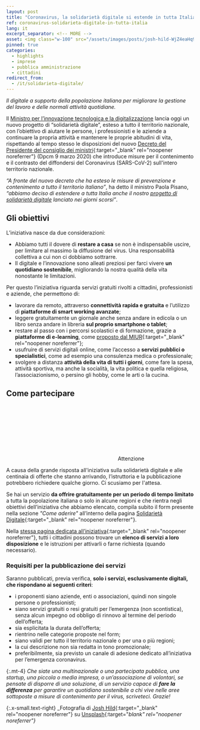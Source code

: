 ```yaml
---
layout: post
title: "Coronavirus, la solidarietà digitale si estende in tutta Italia" 
ref: coronavirus-solidarieta-digitale-in-tutta-italia
lang: it
excerpt_separator: <!-- MORE -->
asset: <img class="w-100" src="/assets/images/posts/josh-hild-WjZ4eaHq9G4-unsplash.jpg" alt="La solidarietà digitale si estende in tutta Italia"/>
pinned: true
categories:
  - highlights
  - imprese
  - pubblica amministrazione
  - cittadini
redirect_from:
  - /it/solidarieta-digitale/
---
```


_Il digitale a supporto della popolazione italiana per migliorare la gestione del lavoro e delle normali attività quotidiane._

<!-- MORE -->

Il [Ministro per l’innovazione tecnologica e la digitalizzazione](https://innovazione.gov.it/) lancia oggi un nuovo progetto di “solidarietà digitale”, esteso a tutto il territorio nazionale, con l’obiettivo di aiutare le persone, i professionisti e le aziende a continuare la propria attività e mantenere le proprie abitudini di vita, rispettando al tempo stesso le disposizioni del nuovo [Decreto del Presidente del consiglio dei ministri](http://www.governo.it/it/articolo/firmato-il-dpcm-9-marzo-2020/14276){:target="_blank" rel="noopener noreferrer"} (Dpcm 9 marzo 2020) che introduce misure per il contenimento e il contrasto del diffondersi del Coronavirus (SARS-CoV-2) sull'intero territorio nazionale.

_“A fronte del nuovo decreto che ha esteso le misure di prevenzione e contenimento a tutto il territorio italiano”_, ha detto il ministro Paola Pisano, _“abbiamo deciso di estendere a tutta Italia anche il nostro [progetto di solidarietà digitale](https://innovazione.gov.it/coronavirus-la-digitalizzazione-a-supporto-delle-zone-rosse/) lanciato nei giorni scorsi”_. 

## Gli obiettivi

L’iniziativa nasce da due considerazioni:

- Abbiamo tutti il dovere di **restare a casa** se non è indispensabile uscire, per limitare al massimo la diffusione del virus. Una responsabilità collettiva a cui non ci dobbiamo sottrarre.
- Il digitale e l’innovazione sono alleati preziosi per farci vivere **un quotidiano sostenibile**, migliorando la  nostra qualità della vita nonostante le limitazioni. 

Per questo l’iniziativa riguarda servizi gratuiti rivolti a cittadini, professionisti e aziende, che permettono di:

- lavorare da remoto, attraverso **connettività rapida e gratuita** e l’utilizzo di **piattaforme di smart working avanzate**;
- leggere gratuitamente un giornale anche senza andare in edicola o un libro senza andare in libreria **sul proprio smartphone o tablet**;
- restare al passo con i percorsi scolastici e di formazione, grazie a **piattaforme di e-learning**, come [proposto dal MIUR](https://www.miur.gov.it/web/guest/-/coronavirus-pubblicate-due-call-per-sostenere-la-didattica-a-distanza){:target="_blank" rel="noopener noreferrer"};
- usufruire di servizi digitali online, come l’accesso a **servizi pubblici o specialistici**, come ad esempio una consulenza medica o professionale; 
- svolgere a distanza **attività della vita di tutti i giorni**, come fare la spesa, attività sportiva, ma anche la socialità, la vita politica e quella religiosa, l’associazionismo, o persino gli hobby, come le arti o la cucina.  

## Come partecipare

<div class="callout important">
  <div class="callout-title"><svg class="icon"><use xlink:href="{{ site.baseurl }}/assets/bootstrap-italia/dist/svg/sprite.svg#it-info-circle"></use></svg>Attenzione</div>
  <p>A causa della grande risposta all'iniziativa sulla solidarietà digitale e alle centinaia di offerte che stanno arrivando, l’istruttoria e la pubblicazione potrebbero richiedere qualche giorno. Ci scusiamo per l'attesa.</p>
</div>

Se hai un servizio **da offrire gratuitamente per un periodo di tempo limitato** a tutta la popolazione italiana o solo in alcune regioni e che rientra negli obiettivi dell’iniziativa che abbiamo elencato, compila subito il form presente nella sezione _"Come aderire"_ all’interno della pagina [Solidarietà Digitale](https://solidarietadigitale.agid.gov.it/#come-aderire){:target="_blank" rel="noopener noreferrer"}.

Nella [stessa pagina dedicata all’iniziativa](https://solidarietadigitale.agid.gov.it/){:target="_blank" rel="noopener noreferrer"}, tutti i cittadini possono trovare un **elenco di servizi a loro disposizione** e le istruzioni per attivarli o farne richiesta (quando necessario).

### Requisiti per la pubblicazione dei servizi

Saranno pubblicati, previa verifica, **solo i servizi, esclusivamente digitali, che rispondano ai seguenti criteri**:

- i proponenti siano aziende, enti o associazioni, quindi non singole persone o professionisti;
- siano servizi gratuiti o resi gratuiti per l’emergenza (non scontistica), senza alcun impegno od obbligo di rinnovo al termine del periodo dell’offerta;
- sia esplicitata la durata dell’offerta;
- rientrino nelle categorie proposte nel form;
- siano validi per tutto il territorio nazionale o per una o più regioni;
- la cui descrizione non sia redatta in tono promozionale;
- preferibilmente, sia previsto un canale di adesione dedicato all’iniziativa per l’emergenza coronavirus.

{:.mt-4}
_Che siate una multinazionale o una partecipata pubblica, una startup, una piccola o media impresa, o un’associazione di volontari, se pensate di disporre di una soluzione, di un servizio capace di **fare la differenza** per garantire un quotidiano sostenibile a chi vive nelle aree sottoposte a misure di contenimento per il virus, scriveteci. Grazie!_

{:.x-small.text-right}
_Fotografia di [Josh Hild](https://unsplash.com/@joshhild?utm_source=unsplash&utm_medium=referral&utm_content=creditCopyText){:target="_blank" rel="noopener noreferrer"} su [Unsplash](https://unsplash.com/photos/WjZ4eaHq9G4?utm_source=unsplash&utm_medium=referral&utm_content=creditCopyText){:target="_blank" rel="noopener noreferrer"}_
